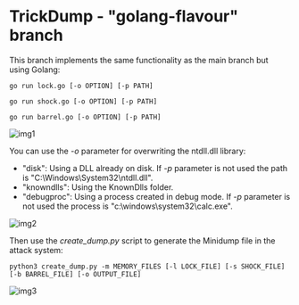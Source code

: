 # TrickDump - "golang-flavour" branch

This branch implements the same functionality as the main branch but using Golang:

```
go run lock.go [-o OPTION] [-p PATH]
```
```
go run shock.go [-o OPTION] [-p PATH]
```
```
go run barrel.go [-o OPTION] [-p PATH]
```

![img1](https://raw.githubusercontent.com/ricardojoserf/ricardojoserf.github.io/master/images/trickdump/trickdump_go1.png)

You can use the *-o* parameter for overwriting the ntdll.dll library:
- "disk": Using a DLL already on disk. If *-p* parameter is not used the path is "C:\Windows\System32\ntdll.dll".
- "knowndlls": Using the KnownDlls folder.
- "debugproc": Using a process created in debug mode. If *-p* parameter is not used the process is "c:\windows\system32\calc.exe".

![img2](https://raw.githubusercontent.com/ricardojoserf/ricardojoserf.github.io/master/images/trickdump/trickdump_go2.png)

Then use the *create_dump.py* script to generate the Minidump file in the attack system:

```
python3 create_dump.py -m MEMORY_FILES [-l LOCK_FILE] [-s SHOCK_FILE] [-b BARREL_FILE] [-o OUTPUT_FILE] 
```

![img3](https://raw.githubusercontent.com/ricardojoserf/ricardojoserf.github.io/master/images/trickdump/trickdump_go3.png)
